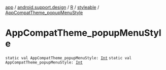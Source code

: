 [app](../../../index.md) / [android.support.design](../../index.md) / [R](../index.md) / [styleable](index.md) / [AppCompatTheme_popupMenuStyle](.)

# AppCompatTheme_popupMenuStyle

`static val AppCompatTheme_popupMenuStyle: `[`Int`](https://kotlinlang.org/api/latest/jvm/stdlib/kotlin/-int/index.html)
`static val AppCompatTheme_popupMenuStyle: `[`Int`](https://kotlinlang.org/api/latest/jvm/stdlib/kotlin/-int/index.html)